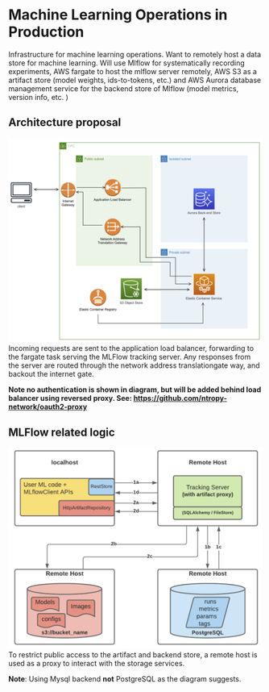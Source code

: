 # Machine Learning Operations in Production
Infrastructure for machine learning operations. Want to remotely host a data store for machine learning. Will use Mlflow for systematically recording experiments, AWS fargate to host the mlflow server remotely, AWS S3 as a artifact store (model weights, ids-to-tokens, etc.) and AWS Aurora database management service for the backend store of Mlflow (model metrics, version info, etc. )

## Architecture proposal
![](media/mlopsSetup.png "ML operations architecture diagram")
Incoming requests are sent to the application load balancer, forwarding to the fargate task serving the MLFlow tracking server. Any responses from the server are routed through the network address translationgate way, and backout the internet gate.

**Note no authentication is shown in diagram, but will be added behind load balancer using reversed proxy. See: https://github.com/ntropy-network/oauth2-proxy**

## MLFlow related logic
![](media/mlflow-config.png "MLFlow configuration")
To restrict public access to the artifact and backend store, a remote host is used as a proxy to interact with the storage services. 

**Note**: Using Mysql backend __not__ PostgreSQL as the diagram suggests.


